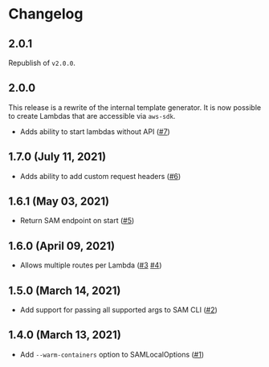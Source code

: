 # Changelog

## 2.0.1

Republish of `v2.0.0`.

## 2.0.0

This release is a rewrite of the internal template generator.
It is now possible to create Lambdas that are accessible via `aws-sdk`.

- Adds ability to start lambdas without API ([#7](https://github.com/milliHQ/sammy/pull/7))

## 1.7.0 (July 11, 2021)

- Adds ability to add custom request headers ([#6](https://github.com/milliHQ/sammy/pull/6))

## 1.6.1 (May 03, 2021)

- Return SAM endpoint on start ([#5](https://github.com/milliHQ/sammy/pull/5))

## 1.6.0 (April 09, 2021)

- Allows multiple routes per Lambda ([#3](https://github.com/milliHQ/sammy/issues/3) [#4](https://github.com/milliHQ/sammy/pull/4))

## 1.5.0 (March 14, 2021)

- Add support for passing all supported args to SAM CLI ([#2](https://github.com/milliHQ/sammy/pull/2))

## 1.4.0 (March 13, 2021)

- Add `--warm-containers` option to SAMLocalOptions ([#1](https://github.com/milliHQ/sammy/pull/1))
